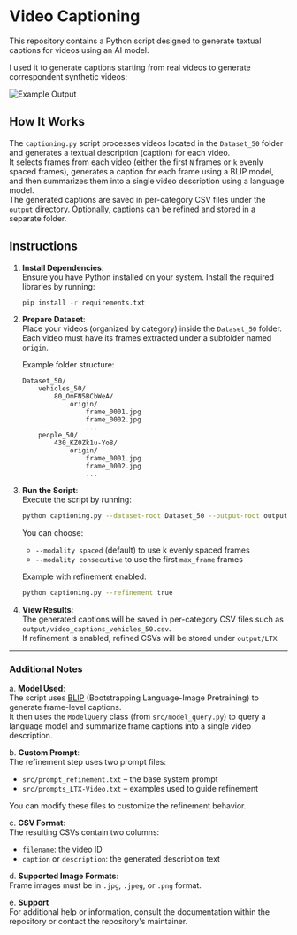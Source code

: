 # Video Captioning

This repository contains a Python script designed to generate textual captions for videos using an AI model.

I used it to generate captions starting from real videos to generate correspondent synthetic videos:

![Example Output](assets/pipeline.png)  

## How It Works

The `captioning.py` script processes videos located in the `Dataset_50` folder and generates a textual description (caption) for each video.  
It selects frames from each video (either the first `N` frames or `k` evenly spaced frames), generates a caption for each frame using a BLIP model, and then summarizes them into a single video description using a language model.  
The generated captions are saved in per-category CSV files under the `output` directory. Optionally, captions can be refined and stored in a separate folder.

## Instructions

1. **Install Dependencies**:  
   Ensure you have Python installed on your system. Install the required libraries by running:

   ```bash
   pip install -r requirements.txt
   ```
   
2. **Prepare Dataset**:  
   Place your videos (organized by category) inside the `Dataset_50` folder.  
   Each video must have its frames extracted under a subfolder named `origin`.

   Example folder structure:
   ```
   Dataset_50/
       vehicles_50/
           80_OmFN5BCbWeA/
               origin/
                   frame_0001.jpg
                   frame_0002.jpg
                   ...
       people_50/
           430_KZ0Zk1u-Yo8/
               origin/
                   frame_0001.jpg
                   frame_0002.jpg
                   ...
   ```

3. **Run the Script**:  
   Execute the script by running:

   ```bash
   python captioning.py --dataset-root Dataset_50 --output-root output --modality spaced --k 20
   ```

   You can choose:
   - `--modality spaced` (default) to use k evenly spaced frames  
   - `--modality consecutive` to use the first `max_frame` frames

   Example with refinement enabled:
   ```bash
   python captioning.py --refinement true
   ```

4. **View Results**:  
   The generated captions will be saved in per-category CSV files such as `output/video_captions_vehicles_50.csv`.  
   If refinement is enabled, refined CSVs will be stored under `output/LTX`.

---

### Additional Notes

a. **Model Used**:  
The script uses [BLIP](https://huggingface.co/Salesforce/blip-image-captioning-base) (Bootstrapping Language-Image Pretraining) to generate frame-level captions.  
It then uses the `ModelQuery` class (from `src/model_query.py`) to query a language model and summarize frame captions into a single video description.

b. **Custom Prompt**:  
The refinement step uses two prompt files:
- `src/prompt_refinement.txt` – the base system prompt
- `src/prompts_LTX-Video.txt` – examples used to guide refinement

You can modify these files to customize the refinement behavior.

c. **CSV Format**:  
The resulting CSVs contain two columns:
- `filename`: the video ID
- `caption` or `description`: the generated description text

d. **Supported Image Formats**:  
Frame images must be in `.jpg`, `.jpeg`, or `.png` format.

e. **Support**  
For additional help or information, consult the documentation within the repository or contact the repository's maintainer.
